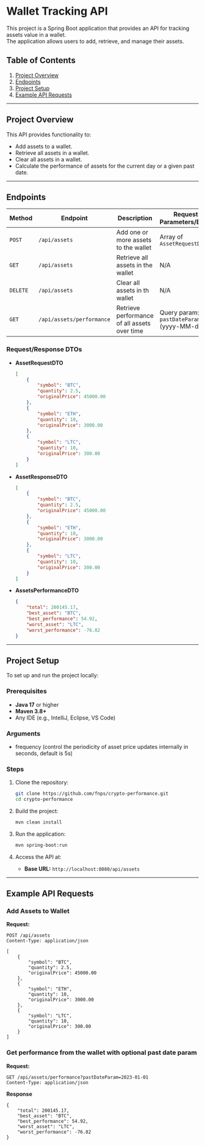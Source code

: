 # Wallet Tracking API

This project is a Spring Boot application that provides an API for tracking assets value in a wallet.\
The application allows users to add, retrieve, and manage their assets.

## Table of Contents

1. [Project Overview](#project-overview)
2. [Endpoints](#endpoints)
3. [Project Setup](#project-setup)
4. [Example API Requests](#example-api-requests)

---

## Project Overview

This API provides functionality to:
- Add assets to a wallet.
- Retrieve all assets in a wallet.
- Clear all assets in a wallet.
- Calculate the performance of assets for the current day or a given past date.

---

## Endpoints

| **Method** | **Endpoint**              | **Description**                              | **Request Parameters/Body**               | **Response Body**        |
|------------|---------------------------|----------------------------------------------|-------------------------------------------|--------------------------|
| `POST`     | `/api/assets`             | Add one or more assets to the wallet         | Array of `AssetRequestDTO`                | `List<AssetResponseDTO>` |
| `GET`      | `/api/assets`             | Retrieve all assets in the wallet            | N/A                                       | `List<AssetResponseDTO>` |
| `DELETE`   | `/api/assets`             | Clear all assets in th wallet                | N/A                                       | N/A                      |
| `GET`      | `/api/assets/performance` | Retrieve performance of all assets over time | Query param: `pastDateParam` (yyyy-MM-dd) | `AssetsPerformanceDTO`   |

### **Request/Response DTOs**

- **AssetRequestDTO**
    ```json
    [
        {
            "symbol": "BTC",
            "quantity": 2.5,
            "originalPrice": 45000.00
        },
        {
            "symbol": "ETH",
            "quantity": 10,
            "originalPrice": 3000.00
        },
        {
            "symbol": "LTC",
            "quantity": 10,
            "originalPrice": 300.00
        }
    ]
    ```

- **AssetResponseDTO**
    ```json
    [
        {
            "symbol": "BTC",
            "quantity": 2.5,
            "originalPrice": 45000.00
        },
        {
            "symbol": "ETH",
            "quantity": 10,
            "originalPrice": 3000.00
        },
        {
            "symbol": "LTC",
            "quantity": 10,
            "originalPrice": 300.00
        }
    ]
    ```

- **AssetsPerformanceDTO**
    ```json
    {
        "total": 200145.17,
        "best_asset": "BTC",
        "best_performance": 54.92,
        "worst_asset": "LTC",
        "worst_performance": -76.82
    }
    ```

---

## Project Setup

To set up and run the project locally:

### Prerequisites
- **Java 17** or higher
- **Maven 3.8+**
- Any IDE (e.g., IntelliJ, Eclipse, VS Code)

### Arguments
- frequency (control the periodicity of asset price updates internally in seconds, default is 5s)

### Steps

1. Clone the repository:
    ```bash
    git clone https://github.com/fnps/crypto-performance.git
    cd crypto-performance
    ```

2. Build the project:
    ```bash
    mvn clean install
    ```

3. Run the application:
    ```bash
    mvn spring-boot:run
    ```

4. Access the API at:
    - **Base URL:** `http://localhost:8080/api/assets`

---

## Example API Requests

### Add Assets to Wallet

**Request:**
```http
POST /api/assets
Content-Type: application/json

[
    {
        "symbol": "BTC",
        "quantity": 2.5,
        "originalPrice": 45000.00
    },
    {
        "symbol": "ETH",
        "quantity": 10,
        "originalPrice": 3000.00
    },
    {
        "symbol": "LTC",
        "quantity": 10,
        "originalPrice": 300.00
    }
]
```

### Get performance from the wallet with optional past date param

**Request:**
```http
GET /api/assets/performance?pastDateParam=2023-01-01
Content-Type: application/json
```
**Response**
```
{
    "total": 200145.17,
    "best_asset": "BTC",
    "best_performance": 54.92,
    "worst_asset": "LTC",
    "worst_performance": -76.82
}
```